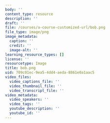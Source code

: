 ```yaml
---
body: ''
content_type: resource
description: ''
draft: ''
file: /courses/a-course-customized-url/bob.png
file_type: image/png
image_metadata:
  caption: ''
  credit: ''
  image-alt: ''
learning_resource_types: []
license: ''
resourcetype: Image
title: bob.png
uid: 709c01ec-9ea5-4dd4-aeda-8861e0a1aac5
video_files:
  video_captions_file: ''
  video_thumbnail_file: ''
  video_transcript_file: ''
video_metadata:
  video_speakers: ''
  video_tags: ''
  youtube_description: ''
  youtube_id: ''
---
```

